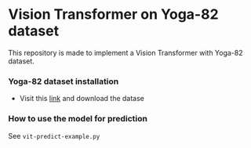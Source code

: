 # Vision Transformer on Yoga-82 dataset
This repository is made to implement a Vision Transformer with Yoga-82 dataset.

### Yoga-82 dataset installation

 - Visit this [link](https://sites.google.com/view/yoga-82/home) and download the datase

### How to use the model for prediction

See `vit-predict-example.py`
